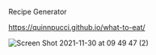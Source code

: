 Recipe Generator

https://quinnpucci.github.io/what-to-eat/

![Screen Shot 2021-11-30 at 09 49 47 (2)](https://user-images.githubusercontent.com/91157851/144091299-0cb256e0-4e4d-46ec-a35a-e532d63146cd.png)
